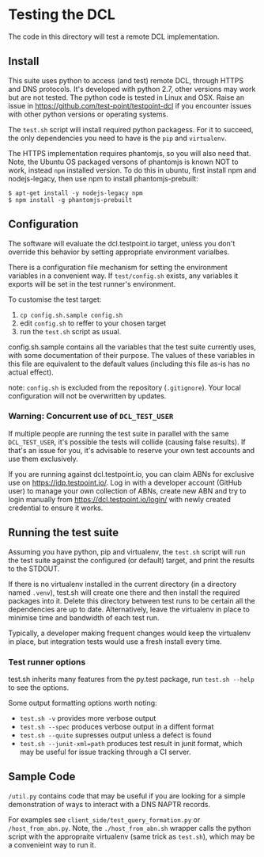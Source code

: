 # Testing the DCL

The code in this directory will test a remote DCL implementation.


## Install

This suite uses python to access (and test) remote DCL, through HTTPS and DNS protocols.
It's developed with python 2.7, other versions may work but are not tested. The python code is tested in Linux and OSX. Raise an issue in https://github.com/test-point/testpoint-dcl if you encounter issues with other python versions or operating systems.

The `test.sh` script will install required python packagess. For it to succeed, the only dependencies you need to have is the `pip` and `virtualenv`.

The HTTPS implementation requires phantomjs, so you will also need that. Note, the Ubuntu OS packaged versons of phantomjs is known NOT to work, instead `npm` installed version. To do this in ubuntu, first install npm and nodejs-legacy, then use npm to install phantomjs-prebuilt:

```
$ apt-get install -y nodejs-legacy npm
$ npm install -g phantomjs-prebuilt
```

## Configuration

The software will evaluate the dcl.testpoint.io target, unless you don't override
this behavior by setting appropriate environment varialbes. 

There is a configuration file mechanism for setting the environment variables in a
convenient way. If `test/config.sh` exists, any variables it exports will be set in
the test runner's environment.

To customise the test target:
 1. `cp config.sh.sample config.sh`
 2. edit `config.sh` to reffer to your chosen target
 3. run the `test.sh` script as usual.

config.sh.sample contains all the variables that the test suite currently uses, with some
documentation of their purpose. The values of these variables in this file are equivalent
to the default values (including this file as-is has no actual effect).

note: `config.sh` is excluded from the repository (`.gitignore`). Your local configuration will not be overwritten by updates.


### Warning: Concurrent use of `DCL_TEST_USER`

If multiple people are running the test suite in parallel with the same `DCL_TEST_USER`, it's
possible the  tests will collide (causing false results). If that's an issue for you,
it's advisable to reserve your own test accounts and use them exclusively.

If you are running against dcl.testpoint.io, you can claim ABNs for exclusive use on
https://idp.testpoint.io/. Log in with a developer account (GitHub user) to manage your
own collection of ABNs, create new ABN and try to login manually from https://dcl.testpoint.io/login/ with  newly created credential to ensure it works.


## Running the test suite

Assuming you have python, pip and virtualenv, the `test.sh` script will run the test suite
against the configured (or default) target, and print the results to the STDOUT.

If there is no virtualenv installed in the current directory (in a directory named `.venv`),
test.sh will create one there and then install the required packages into it. Delete this
directory between test runs to be certain all the dependencies are up to date. Alternatively,
leave the virtualenv in place to minimise time and bandwidth of each test run. 

Typically, a developer making frequent changes would keep the virtualenv in place, but
integration tests would use a fresh install every time.


### Test runner options

test.sh inherits many features from the py.test package, run `test.sh --help` to see the
options.

Some output formatting options worth noting:
 * `test.sh -v` provides more verbose output
 * `test.sh --spec` produces verbose output in a diffent format
 * `test.sh --quite` supresses output unless a defect is found
 * `test.sh --junit-xml=path` produces test result in junit format, which may be useful
   for issue tracking through a CI server.


## Sample Code

`/util.py` contains code that may be useful if you are looking for a simple demonstration of ways to interact with a DNS NAPTR records.

For examples see `client_side/test_query_formation.py` or `/host_from_abn.py`. Note, the `./host_from_abn.sh` wrapper calls the python script with the appropraite virtualenv (same trick as `test.sh`), which may be a convenieint way to run it.
